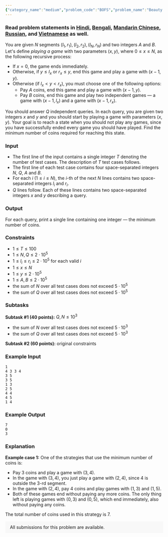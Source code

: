 ```yaml
---
{"category_name":"medium","problem_code":"BOFS","problem_name":"Beauty of Segments","problemComponents":{"constraints":"","constraintsState":false,"subtasks":"","subtasksState":false,"inputFormat":"","inputFormatState":false,"outputFormat":"","outputFormatState":false,"sampleTestCases":{"0":{"id":1,"input":"1\n4 3 3 4\n3 5\n3 5\n1 3\n2 5\n4 4\n4 5\n1 4","output":"7\n0\n3","explanation":"**Example case 1:** One of the strategies that use the minimum number of coins is:\n- Pay $3$ coins and play a game with $(3, 4)$.\n- In the game with $(3, 4)$, you just play a game with $(2, 4)$, since $4$ is outside the $3$-rd segment.\n- In the game with $(2, 4)$, pay $4$ coins and play games with $(1, 3)$ and $(1, 5)$.\n- Both of these games end without paying any more coins. The only thing left is playing games with $(0, 3)$ and $(0, 5)$, which end immediately, also without paying any coins.\n\nThe total number of coins used in this strategy is $7$.","isDeleted":false}}},"video_editorial_url":"","languages_supported":{"0":"CPP14","1":"C","2":"JAVA","3":"PYTH 3.6","4":"PYTH","5":"PYP3","6":"CS2","7":"ADA","8":"PYPY","9":"TEXT","10":"PAS fpc","11":"NODEJS","12":"RUBY","13":"PHP","14":"GO","15":"HASK","16":"TCL","17":"PERL","18":"SCALA","19":"LUA","20":"kotlin","21":"BASH","22":"JS","23":"LISP sbcl","24":"rust","25":"PAS gpc","26":"BF","27":"CLOJ","28":"R","29":"D","30":"CAML","31":"FORT","32":"ASM","33":"swift","34":"FS","35":"WSPC","36":"LISP clisp","37":"SCM guile","38":"PERL6","39":"ERL","40":"CLPS","41":"ICK","42":"NICE","43":"PRLG","44":"ICON","45":"COB","46":"SCM chicken","47":"PIKE","48":"SCM qobi","49":"ST","50":"NEM"},"max_timelimit":2,"source_sizelimit":50000,"problem_author":"farhod_farmon","problem_tester":null,"date_added":"21-06-2019","tags":{"0":"farhod_farmon","1":"lazy","2":"ltime75","3":"medium","4":"segment","5":"taran_1407"},"problem_difficulty_level":"Medium","best_tag":"Segment Tree","editorial_url":"https://discuss.codechef.com/problems/BOFS","time":{"view_start_date":1567272600,"submit_start_date":1567272600,"visible_start_date":1567272600,"end_date":1735669800},"is_direct_submittable":false,"problemDiscussURL":"https://discuss.codechef.com/search?q=BOFS","is_proctored":false,"visitedContests":{},"layout":"problem"}
---
```

### Read problem statements in [Hindi](https://www.codechef.com/download/translated/LTIME75/hindi/BOFS.pdf), [Bengali](https://www.codechef.com/download/translated/LTIME75/bengali/BOFS.pdf), [Mandarin Chinese](https://www.codechef.com/download/translated/LTIME75/mandarin/BOFS.pdf), [Russian](https://www.codechef.com/download/translated/LTIME75/russian/BOFS.pdf), and [Vietnamese](https://www.codechef.com/download/translated/LTIME75/vietnamese/BOFS.pdf) as well.

You are given $N$ segments $(l_1, r_1), (l_2, r_2), (l_N, r_N)$ and two integers $A$ and $B$. Let's define *playing a game* with two parameters $(x, y)$, where $0 \le x \le N$, as the following recursive process:
- If $x = 0$, the game ends immediately.
- Otherwise, if $y \le l_x$ or $r_x \le y$, end this game and play a game with $(x-1, y)$.
- Otherwise (if $l_x \lt y \lt r_x$), you must choose one of the following options:
    - Pay $A$ coins, end this game and play a game with $(x-1, y)$.
    - Pay $B$ coins, end this game and play two independent games — a game with $(x-1, l_x)$ and a game with $(x-1, r_x)$.

You should answer $Q$ independent queries. In each query, you are given two integers $x$ and $y$ and you should start by playing a game with parameters $(x, y)$. Your goal is to reach a state when you should not play any games, since you have successfully ended every game you should have played. Find the minimum number of coins required for reaching this state.

### Input
- The first line of the input contains a single integer $T$ denoting the number of test cases. The description of $T$ test cases follows.
- The first line of each test case contains four space-separated integers $N$, $Q$, $A$ and $B$.
- For each $i$ ($1 \le i \le N$), the $i$-th of the next $N$ lines contains two space-separated integers $l_i$ and $r_i$.
- $Q$ lines follow. Each of these lines contains two space-separated integers $x$ and $y$ describing a query.

### Output
For each query, print a single line containing one integer — the minimum number of coins.

### Constraints
- $1 \le T \le 100$
- $1 \le N, Q \le 2 \cdot 10^5$
- $1 \le l_i \le r_i \le 2 \cdot 10^5$ for each valid $i$
- $1 \le x \le N$
- $1 \le y \le 2 \cdot 10^5$
- $1 \le A, B \le 2 \cdot 10^5$
- the sum of $N$ over all test cases does not exceed $5 \cdot 10^5$
- the sum of $Q$ over all test cases does not exceed $5 \cdot 10^5$

### Subtasks
**Subtask #1 (40 points):** $Q, N \le 10^3$
- the sum of $N$ over all test cases does not exceed $5 \cdot 10^3$
- the sum of $Q$ over all test cases does not exceed $5 \cdot 10^3$

**Subtask #2 (60 points):** original constraints

### Example Input
```
1
4 3 3 4
3 5
3 5
1 3
2 5
4 4
4 5
1 4
```

### Example Output
```
7
0
3
```

### Explanation
**Example case 1:** One of the strategies that use the minimum number of coins is:
- Pay $3$ coins and play a game with $(3, 4)$.
- In the game with $(3, 4)$, you just play a game with $(2, 4)$, since $4$ is outside the $3$-rd segment.
- In the game with $(2, 4)$, pay $4$ coins and play games with $(1, 3)$ and $(1, 5)$.
- Both of these games end without paying any more coins. The only thing left is playing games with $(0, 3)$ and $(0, 5)$, which end immediately, also without paying any coins.

The total number of coins used in this strategy is $7$.

<aside style='background: #f8f8f8;padding: 10px 15px;'><div>All submissions for this problem are available.</div></aside>